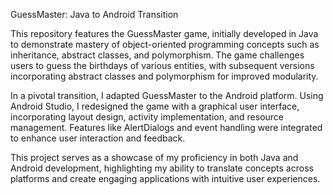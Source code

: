 GuessMaster: Java to Android Transition

This repository features the GuessMaster game, initially developed in Java to demonstrate mastery of object-oriented programming concepts such as inheritance, abstract classes, and polymorphism. The game challenges users to guess the birthdays of various entities, with subsequent versions incorporating abstract classes and polymorphism for improved modularity.

In a pivotal transition, I adapted GuessMaster to the Android platform. Using Android Studio, I redesigned the game with a graphical user interface, incorporating layout design, activity implementation, and resource management. Features like AlertDialogs and event handling were integrated to enhance user interaction and feedback.

This project serves as a showcase of my proficiency in both Java and Android development, highlighting my ability to translate concepts across platforms and create engaging applications with intuitive user experiences.
